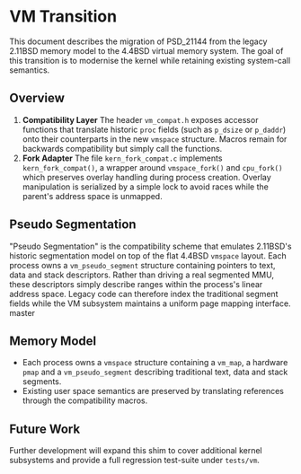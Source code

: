 # VM Transition

This document describes the migration of PSD_21144 from the legacy
2.11BSD memory model to the 4.4BSD virtual memory system.  The goal of
this transition is to modernise the kernel while retaining existing
system-call semantics.

## Overview


1. **Compatibility Layer**
   The header `vm_compat.h` exposes accessor functions that translate
   historic `proc` fields (such as `p_dsize` or `p_daddr`) onto their
   counterparts in the new `vmspace` structure.  Macros remain for
   backwards compatibility but simply call the functions.
2. **Fork Adapter**
The file `kern_fork_compat.c` implements `kern_fork_compat()`, a
wrapper around `vmspace_fork()` and `cpu_fork()` which preserves
overlay handling during process creation.  Overlay manipulation is
serialized by a simple lock to avoid races while the parent's address
space is unmapped.

## Pseudo Segmentation

"Pseudo Segmentation" is the compatibility scheme that emulates
2.11BSD's historic segmentation model on top of the flat 4.4BSD
`vmspace` layout.  Each process owns a `vm_pseudo_segment` structure
containing pointers to text, data and stack descriptors.  Rather than
driving a real segmented MMU, these descriptors simply describe ranges
within the process's linear address space.  Legacy code can therefore
index the traditional segment fields while the VM subsystem maintains a
uniform page mapping interface.
master

## Memory Model

- Each process owns a `vmspace` structure containing a `vm_map`, a
  hardware `pmap` and a `vm_pseudo_segment` describing traditional text,
  data and stack segments.
- Existing user space semantics are preserved by translating references
  through the compatibility macros.

## Future Work

Further development will expand this shim to cover additional kernel
subsystems and provide a full regression test-suite under `tests/vm`.
